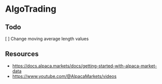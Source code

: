 # AlgoTrading

## Todo
[ ] Change moving average length values


## Resources
- https://docs.alpaca.markets/docs/getting-started-with-alpaca-market-data
- https://www.youtube.com/@AlpacaMarkets/videos